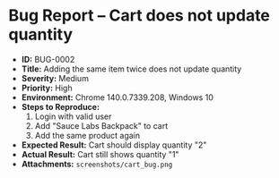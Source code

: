 # Bug Report – Cart does not update quantity

- **ID:** BUG-0002
- **Title:** Adding the same item twice does not update quantity
- **Severity:** Medium
- **Priority:** High
- **Environment:** Chrome 140.0.7339.208, Windows 10
- **Steps to Reproduce:**
  1. Login with valid user
  2. Add "Sauce Labs Backpack" to cart
  3. Add the same product again
- **Expected Result:** Cart should display quantity "2"
- **Actual Result:** Cart still shows quantity "1"
- **Attachments:** `screenshots/cart_bug.png`
